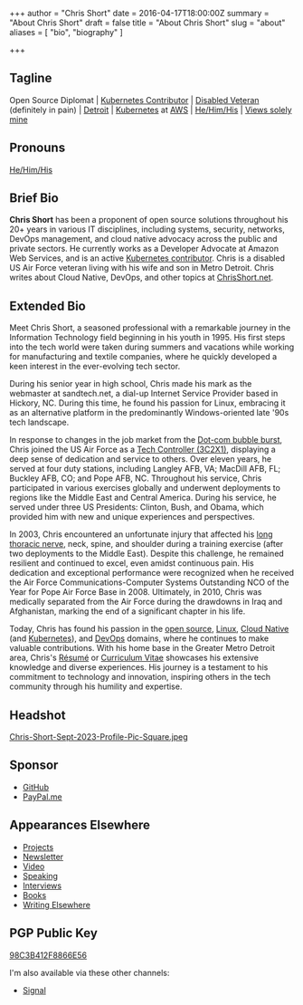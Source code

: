 +++
author = "Chris Short"
date = 2016-04-17T18:00:00Z
summary = "About Chris Short"
draft = false
title = "About Chris Short"
slug = "about"
aliases = [
    "bio",
    "biography"
]

+++

## Tagline

Open Source Diplomat | [Kubernetes Contributor](https://www.kubernetes.dev/) | [Disabled Veteran](/categories/long-thoracic-nerve-palsy/) (definitely in pain) | [Detroit](https://youtu.be/-lLjEQx0H4I) | [Kubernetes](https://aws.amazon.com/eks/) at [AWS](https://aws.amazon.com/) | [He/Him/His](https://pronoun.is/he) | [Views solely mine](/terms/#disclaimer)

## Pronouns

[He/Him/His](https://pronoun.is/he)

## Brief Bio

**Chris Short** has been a proponent of open source solutions throughout his 20+ years in various IT disciplines, including systems, security, networks, DevOps management, and cloud native advocacy across the public and private sectors. He currently works as a Developer Advocate at Amazon Web Services, and is an active [Kubernetes contributor](https://www.kubernetes.dev/). Chris is a disabled US Air Force veteran living with his wife and son in  Metro Detroit. Chris writes about Cloud Native, DevOps, and other topics at [ChrisShort.net](https://chrisshort.net).

## Extended Bio

Meet Chris Short, a seasoned professional with a remarkable journey in the Information Technology field beginning in his youth in 1995. His first steps into the tech world were taken during summers and vacations while working for manufacturing and textile companies, where he quickly developed a keen interest in the ever-evolving tech sector.

During his senior year in high school, Chris made his mark as the webmaster at sandtech.net, a dial-up Internet Service Provider based in Hickory, NC. During this time, he found his passion for Linux, embracing it as an alternative platform in the predominantly Windows-oriented late '90s tech landscape.

In response to changes in the job market from the [Dot-com bubble burst](https://en.wikipedia.org/wiki/Dot-com_bubble), Chris joined the US Air Force as a [Tech Controller (3C2X1)](https://chrisshort.net/3c2x1-tech-control/), displaying a deep sense of dedication and service to others. Over eleven years, he served at four duty stations, including Langley AFB, VA; MacDill AFB, FL; Buckley AFB, CO; and Pope AFB, NC. Throughout his service, Chris participated in various exercises globally and underwent deployments to regions like the Middle East and Central America. During his service, he served under three US Presidents: Clinton, Bush, and Obama, which provided him with new and unique experiences and perspectives.

In 2003, Chris encountered an unfortunate injury that affected his [long thoracic nerve](https://chrisshort.net/long-thoracic-nerve-palsy/), neck, spine, and shoulder during a training exercise (after two deployments to the Middle East). Despite this challenge, he remained resilient and continued to excel, even amidst continuous pain. His dedication and exceptional performance were recognized when he received the Air Force Communications-Computer Systems Outstanding NCO of the Year for Pope Air Force Base in 2008. Ultimately, in 2010, Chris was medically separated from the Air Force during the drawdowns in Iraq and Afghanistan, marking the end of a significant chapter in his life.

Today, Chris has found his passion in the [open source](https://chrisshort.net/tags/open-source/), [Linux](https://chrisshort.net/tags/linux/), [Cloud Native](https://chrisshort.net/tags/cloud-native/) (and [Kubernetes](https://chrisshort.net/tags/kubernetes)), and [DevOps](https://devopsish.com/what-is-devops/) domains, where he continues to make valuable contributions. With his home base in the Greater Metro Detroit area, Chris's [Résumé](resume.chrisshort.net?ref=about) or [Curriculum Vitae](https://chrisshort.net/curriculum-vitae/?ref=about) showcases his extensive knowledge and diverse experiences. His journey is a testament to his commitment to technology and innovation, inspiring others in the tech community through his humility and expertise.

## Headshot

[Chris-Short-Sept-2023-Profile-Pic-Square.jpeg](https://shortcdn.com/chrisshort/about/Chris-Short-Sept-2023-Profile-Pic-Square.jpeg)

## Sponsor

* [GitHub](https://github.com/sponsors/chris-short)
* [PayPal.me](https://paypal.me/devopsish)

## Appearances Elsewhere

* [Projects](/projects/)
* [Newsletter](/newsletter/)
* [Video](/video/)
* [Speaking](/speaking/)
* [Interviews](/interviews/)
* [Books](/books/)
* [Writing Elsewhere](/writing-elsewhere/)

## PGP Public Key

[98C3B412F8866E56](https://keys.openpgp.org/search?q=98C3B412F8866E56)

I'm also available via these other channels:

* [Signal](https://support.signal.org/hc/en-us/articles/360007060592-Invite-friends-to-join-Signal)
